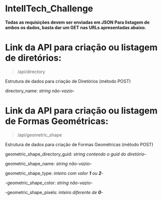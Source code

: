 # IntellTech_Challenge
**Todas as requisições devem ser enviadas em JSON**
**Para listagem de ambos os dados, basta dar um GET nas URLs apresentadas abaixo.**

# Link da API para criação ou listagem de diretórios:

> /api/directory

Estrutura de dados para criação de Diretórios (método POST)

 directory_name: *string não-vazio*-


# Link da API para criação ou listagem de Formas Geométricas:

> /api/geometric_shape

Estrutura de dados para criação de Formas Geométricas (método POST)

geometric_shape_directory_guid: *string contendo o guid do diretório*-

geometric_shape_name: *string não-vazio*-

geometric_shape_type: *inteiro com valor **1** ou **2***-

-geometric_shape_color: *string não-vazio*-

-geometric_shape_pixels: *inteiro diferente de **0***-
